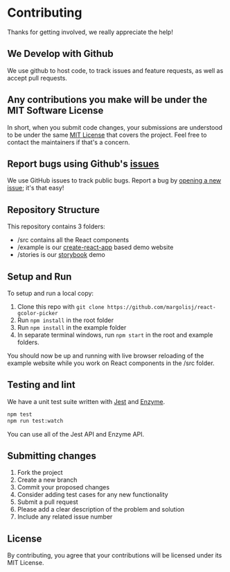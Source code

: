 # Contributing

Thanks for getting involved, we really appreciate the help!

## We Develop with Github

We use github to host code, to track issues and feature requests, as well as accept pull requests.

## Any contributions you make will be under the MIT Software License

In short, when you submit code changes, your submissions are understood to be under the same [MIT License](http://choosealicense.com/licenses/mit/) that covers the project. Feel free to contact the maintainers if that's a concern.

## Report bugs using Github's [issues](https://github.com/briandk/transcriptase-atom/issues)

We use GitHub issues to track public bugs. Report a bug by [opening a new issue](https://github.com/margolisj/react-gcolor-picker/issues); it's that easy!

## Repository Structure

This repository contains 3 folders:

- /src contains all the React components
- /example is our [create-react-app](https://github.com/facebook/create-react-app/) based demo website
- /stories is our [storybook](https://github.com/facebook/create-react-app/) demo

## Setup and Run

To setup and run a local copy:

1.  Clone this repo with `git clone https://github.com/margolisj/react-gcolor-picker`
2.  Run `npm install` in the root folder
3.  Run `npm install` in the example folder
4.  In separate terminal windows, run `npm start` in the root and example folders.

You should now be up and running with live browser reloading of the example website while you work on React components in the /src folder.

## Testing and lint

We have a unit test suite written with [Jest](http://facebook.github.io/jest/) and [Enzyme](https://enzymejs.github.io/enzyme/).

```sh
npm test
npm run test:watch
```

You can use all of the Jest API and Enzyme API.

## Submitting changes

1. Fork the project
2. Create a new branch
3. Commit your proposed changes
4. Consider adding test cases for any new functionality
5. Submit a pull request
6. Please add a clear description of the problem and solution
7. Include any related issue number

## License

By contributing, you agree that your contributions will be licensed under its MIT License.
